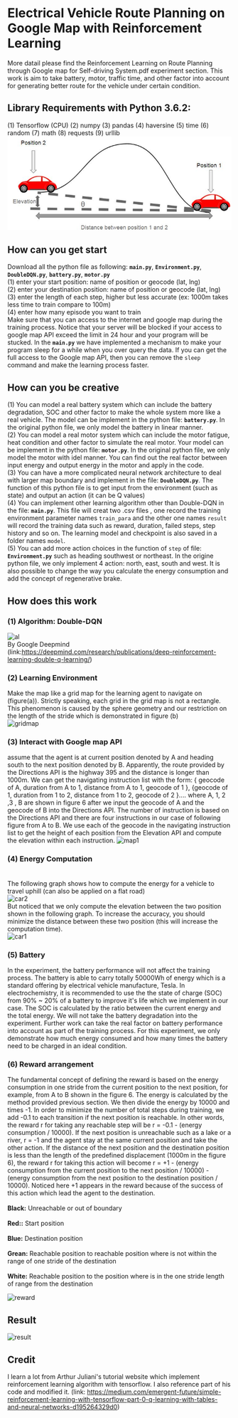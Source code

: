 # Electrical Vehicle Route Planning on Google Map with Reinforcement Learning
More datail please find the Reinforcement Learning on Route Planning through Google map for Self-driving System.pdf experiment section. This work is aim to take battery, motor, traffic time, and other factor into account for generating better route for the vehicle under certain condition.

## Library Requirements with Python 3.6.2:
(1) Tensorflow (CPU)
(2) numpy
(3) pandas
(4) haversine
(5) time
(6) random
(7) math
(8) requests
(9) urllib
<img src="/image/car1.JPG">

## How can you get start
Download all the python file as following: **```main.py```**, **```Environment.py```**, **```DoubleDQN.py```**, **```battery.py```**, **```motor.py```** <br />
(1) enter your start position: name of position or geocode (lat, lng)<br />
(2) enter your destination position: name of position or geocode (lat, lng)<br />
(3) enter the length of each step, higher but less accurate (ex: 1000m takes less time to train compare to 100m)<br />
(4) enter how many episode you want to train<br />
Make sure that you can access to the internet and google map during the training process. Notice that your server will be blocked if your access to google map API exceed the limit in 24 hour and your program will be stucked. In the **```main.py```** we have implemented a mechanism to make your program sleep for a while when you over query the data. If you can get the full access to the Google map API, then you can remove the ```sleep``` command and make the learning process faster.

## How can you be creative <br />
(1) You can model a real battery system which can include the battery degradation, SOC and other factor to make the whole system more like a real vehicle. The model can be implement in the python file: 
**```battery.py```**. In the original python file, we only model the battery in linear manner.<br />
(2) You can model a real motor system which can include the motor fatigue, heat condition and other factor to simulate the real motor. Your model can be implement in the python file:
**```motor.py```**. In the original python file, we only model the motor with idel manner. You can find out the real factor between input energy and output energy in the motor and apply in the code.<br />
(3) You can have a more complicated neural network architecture to deal with larger map boundary and implement in the file:
**```DoubleDQN.py```**. The function of this python file is to get input from the environment (such as state) and output an action (it can be Q values)<br />
(4) You can implement other learning algorithm other than Double-DQN in the file: **```main.py```**. This file will creat two .csv files , one record the training environment parameter names ```train_para``` and the other one names ```result``` will record the training data such as reward, duration, failed steps, step history and so on. The learning model and checkpoint is also saved in a folder names ```model```.<br />
(5) You can add more action choices in the function of ```step``` of file: **```Environment.py```** such as heading southwest or northeast. In the origine python file, we only implement 4 action: north, east, south and west. It is also possible to change the way you calculate the energy consumption and add the concept of regenerative brake.


## How does this work
### (1) Algorithm: Double-DQN<br />
![al](https://user-images.githubusercontent.com/25232370/33048251-e862be8a-ce27-11e7-9dc7-99932f6de352.JPG)<br />
By Google Deepmind (link:https://deepmind.com/research/publications/deep-reinforcement-learning-double-q-learning/)<br />
### (2) Learning Environment<br />
Make the map like a grid map for the learning agent to navigate on (figure(a)). Strictly speaking, each grid in the grid map is not a rectangle. This phenomenon is caused by the sphere geometry and our restriction on the length of the stride which is demonstrated in figure (b)<br />
![gridmap](https://user-images.githubusercontent.com/25232370/33046405-c89e8556-ce1e-11e7-8f9a-ff50a931ccb5.JPG)<br />
### (3) Interact with Google map API <br />
assume that the agent is at current position denoted by A and heading south to the next position denoted by B. Apparently, the route provided by the Directions API is the highway 395 and the distance is longer than 1000m. We can get the navigating instruction list with the form: { geocode of A, duration from A to 1, distance from A to 1, geocode of 1 }, {geocode of 1, duration from 1 to 2, distance from 1 to 2, geocode of 2 }.... where A, 1, 2 ,3 , B are shown in figure 6 after we input the geocode of A and the geocode of B into the Directions API. The number of instruction is based on the Directions API and there are four instructions in our case of following figure from A to B. We use each of the geocode in the navigating instruction list to get the height of each position from the Elevation API and compute the elevation within each instruction.
![map1](https://user-images.githubusercontent.com/25232370/33046910-0d9b5b82-ce21-11e7-8974-4f9c0aa63e22.JPG)<br />


### (4) Energy Computation<br /><br />
The following graph shows how to compute the energy for a vehicle to travel uphill (can also be applied on a flat road)<br />
![car2](https://user-images.githubusercontent.com/25232370/33047104-0e497efa-ce22-11e7-99f9-2452ec593348.JPG)<br />
But noticed that we only compute the elevation between the two position shown in the following graph. To increase the accuracy, you should minimize the distance between these two position (this will increase the computation time).<br />
![car1](https://user-images.githubusercontent.com/25232370/33046721-338fe5b6-ce20-11e7-8c17-3663462ac24f.JPG)<br />

### (5) Battery<br />
In the experiment, the battery performance will not affect the training process. The battery is able to carry totally 50000Wh of energy which is a standard offering by electrical vehicle manufacture, Tesla. In electrochemistry, it is recommended to use the the state of charge (SOC) from 90% ~ 20% of a battery to improve it's life which we implement in our case. The SOC is calculated by the ratio between the current energy and the total energy. We will not take the battery degradation into the experiment. Further work can take the real factor on battery performance into account as part of the training process. For this experiment, we only demonstrate how much energy consumed and how many times the battery need to be charged in an ideal condition. <br />

### (6) Reward arrangement <br />
The fundamental concept of defining the reward is based on the energy consumption in one stride from the current position to the next position, for example, from A to B shown in the figure 6. The energy is calculated by the method provided previous section. We then divide the energy by 10000 and times -1. In order to minimize the number of total steps during training, we add -0.1 to each transition if the next position is reachable. In other words, the reward r for taking any reachable step will be r = -0.1 - (energy consumption / 10000). If the next position is unreachable such as a lake or a river, r = -1 and the agent stay at the same current position and take the other action. If the distance of the next position and the destination position is less than the length of the predefined displacement (1000m in the figure 6), the reward r for taking this action will become r = +1 - (energy consumption from the current position to the next position / 10000) - (energy consumption from the next position to the destination position / 10000). Noticed here +1 appears in the reward because of the success of this action which lead the agent to the destination.<br />  
**Black:** Unreachable or out of boundary<br />  
**Red::** Start position<br />  
**Blue:** Destination position<br />  
**Grean:** Reachable position to reachable position where is not within the range of one stride of the destination<br />  
**White:** Reachable position to the position where is in the one stride length of range from the destination<br />   

![reward](https://user-images.githubusercontent.com/25232370/33048325-45acaca4-ce28-11e7-902b-9b74d8192a59.png)<br />


## Result
![result](https://user-images.githubusercontent.com/25232370/33046240-25c5ac2e-ce1e-11e7-9156-faf109c42bbe.JPG)<br />

## Credit
I learn a lot from Arthur Juliani's tutorial website which implement reinforcement learning algorithm with tensorflow. I also reference part of his code and modified it. (link: https://medium.com/emergent-future/simple-reinforcement-learning-with-tensorflow-part-0-q-learning-with-tables-and-neural-networks-d195264329d0)<br />
